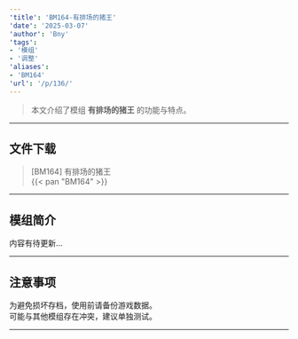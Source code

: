 ```yaml
---
'title': 'BM164-有排场的猪王'
'date': '2025-03-07'
'author': 'Bny'
'tags':
- '模组'
- '调整'
'aliases':
- 'BM164'
'url': '/p/136/'
---
```


> 本文介绍了模组 **有排场的猪王** 的功能与特点。

---

## 文件下载

> [BM164] 有排场的猪王  
{{< pan "BM164" >}}  

---

## 模组简介

>  
内容有待更新...  

---

## 注意事项

>  
为避免损坏存档，使用前请备份游戏数据。  
可能与其他模组存在冲突，建议单独测试。  

---

